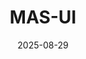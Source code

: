 ---
layout: post
title:  "MAS-UI"
date:   2025-08-29
excerpt: "Monitoring Application System UI"
project: true
tag:
- project
comments: false
---